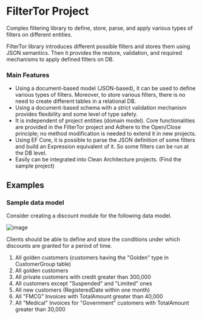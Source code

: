 # FilterTor Project
Complex filtering library to define, store, parse, and apply various types of filters on different entities.  
 
FilterTor library introduces different possible filters and stores them using JSON semantics. Then it provides the restore, validation, and required mechanisms to apply defined filters on DB.  

### Main Features

- Using a document-based model (JSON-based), it can be used to define various types of filters. Moreover, to store various filters, there is no need to create different tables in a relational DB.
- Using a document-based schema with a strict validation mechanism provides flexibility and some level of type safety.
- It is independent of project entities (domain model). Core functionalities are provided in the FilterTor project and Adhere to the Open/Close principle; no method modification is needed to extend it in new projects.
- Using EF Core, it is possible to parse the JSON definition of some filters and build an Expression equivalent of it. So some filters can be run at the DB level.
- Easily can be integrated into Clean Architecture projects. (Find the sample project)

## Examples

### Sample data model
Consider creating a discount module for the following data model. 

![image](https://user-images.githubusercontent.com/7770893/208354329-1f365f50-c394-4056-bd2f-01258b65c224.png)

Clients should be able to define and store the conditions under which discounts are granted for a period of time. 

1. All golden customers (customers having the "Golden" type in CustomerGroup table)
1. All golden customers 
1. All private customers with credit greater than 300,000
1. All customers except "Suspended" and "Limited" ones
1. All new customers (RegisteredDate within one month) 
1. All "FMCG" Invoices with TotalAmount greater than 40,000
1. All "Medical" Invoices for "Government" customers with TotalAmount greater than 30,000




